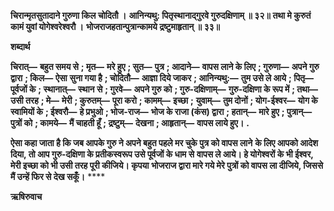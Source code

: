 **चिरान्मृतसुतादाने गुरुणा किल चोदितौ ।** **आनिन्यथु: पितृस्थानाद्गुरवे गुरुदक्षिणाम् ॥ ३२॥** **तथा मे कुरुतं कामं युवां योगेश्वरेश्वरौ ।** **भोजराजहतान्पुत्रान्कामये द्रष्टुमाहृतान् ॥ ३३॥** 

**शब्दार्थ** 

**चिरात्—** **बहुत समय से** **; मृत—** **मरे हुए** **; सुत—** **पुत्र** **; आदाने—** **वापस लाने के लिए** **; गुरुणा—** **अपने गुरु द्वारा** **; किल—** **ऐसा** **सुना गया है** **; चोदितौ—** **आज्ञा दिये जाकर** **; आनिन्यथु:—** **तुम उसे ले आये** **; पितृ—** **पूर्वजों के** **; स्थानात्—** **स्थान से** **; गुरवे—** **अपने गुरु को** **; गुरु-दक्षिणाम्—** **गुरु-दक्षिणा के रूप में** **; तथा—** **उसी तरह** **; मे—** **मेरी** **; कुरुतम्—** **पूरा करो** **; कामम्—** **इच्छा** **;** **युवाम्—** **तुम दोनों** **; योग-ईश्वर—** **योग के स्वामियों के** **; ईश्वरौ—** **हे प्रभुओ** **; भोज-राज—** **भोज के राजा (कंस) द्वारा** **; हतान्—** **मारे हुए** **; पुत्रान्—** **पुत्रों को** **; कामये—** **मैं चाहती हूँ** **; द्रष्टुम्—** **देखना** **; आहृतान्—** **वापस लाये हुए।** **.** 

**ऐसा कहा जाता है कि जब आपके गुरु ने अपने बहुत पहले मर चुके पुत्र को वापस लाने** **के लिए आपको आदेश दिया, तो आप गुरु-दक्षिणा के प्रतीकस्वरूप उसे पूर्वजों के धाम से** **वापस ले आये। हे योगेश्वरों के भी ईश्वर, मेरी इच्छा को भी उसी तरह पूरी कीजिये। कृपया** **भोजराज द्वारा मारे गये मेरे पुत्रों को वापस ला दीजिये, जिससे मैं उन्हें फिर से देख सकूँ।** **** 

**ऋषिरुवाच** 
